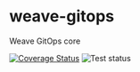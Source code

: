 # weave-gitops
Weave GitOps core

[![Coverage Status](https://coveralls.io/repos/github/weaveworks/weave-gitops/badge.svg?branch=main)](https://coveralls.io/github/weaveworks/weave-gitops?branch=main) ![Test status](https://github.com/weaveworks/weave-gitops/actions/workflows/test.yml/badge.svg)